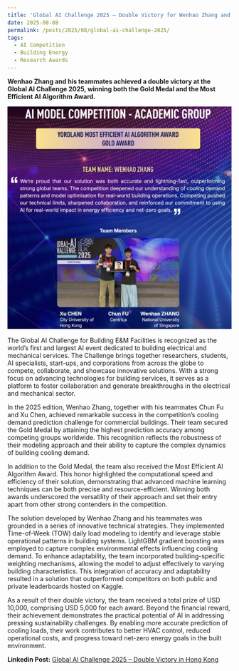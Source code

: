 ```yaml
---
title: 'Global AI Challenge 2025 – Double Victory for Wenhao Zhang and Team'
date: 2025-08-08
permalink: /posts/2025/08/global-ai-challenge-2025/
tags:
  - AI Competition
  - Building Energy
  - Research Awards
---
```


**Wenhao Zhang and his teammates achieved a double victory at the Global AI Challenge 2025, winning both the Gold Medal and the Most Efficient AI Algorithm Award.**

<img src="/images/global-ai-challenge-2025.jpg" alt="global-ai-challenge-2025" width="550">

The Global AI Challenge for Building E&M Facilities is recognized as the world’s first and largest AI event dedicated to building electrical and mechanical services. The Challenge brings together researchers, students, AI specialists, start-ups, and corporations from across the globe to compete, collaborate, and showcase innovative solutions. With a strong focus on advancing technologies for building services, it serves as a platform to foster collaboration and generate breakthroughs in the electrical and mechanical sector.

In the 2025 edition, Wenhao Zhang, together with his teammates Chun Fu and Xu Chen, achieved remarkable success in the competition’s cooling demand prediction challenge for commercial buildings. Their team secured the Gold Medal by attaining the highest prediction accuracy among competing groups worldwide. This recognition reflects the robustness of their modeling approach and their ability to capture the complex dynamics of building cooling demand.

In addition to the Gold Medal, the team also received the Most Efficient AI Algorithm Award. This honor highlighted the computational speed and efficiency of their solution, demonstrating that advanced machine learning techniques can be both precise and resource-efficient. Winning both awards underscored the versatility of their approach and set their entry apart from other strong contenders in the competition.

The solution developed by Wenhao Zhang and his teammates was grounded in a series of innovative technical strategies. They implemented Time-of-Week (TOW) daily load modeling to identify and leverage stable operational patterns in building systems. LightGBM gradient boosting was employed to capture complex environmental effects influencing cooling demand. To enhance adaptability, the team incorporated building-specific weighting mechanisms, allowing the model to adjust effectively to varying building characteristics. This integration of accuracy and adaptability resulted in a solution that outperformed competitors on both public and private leaderboards hosted on Kaggle.

As a result of their double victory, the team received a total prize of USD 10,000, comprising USD 5,000 for each award. Beyond the financial reward, their achievement demonstrates the practical potential of AI in addressing pressing sustainability challenges. By enabling more accurate prediction of cooling loads, their work contributes to better HVAC control, reduced operational costs, and progress toward net-zero energy goals in the built environment.

**Linkedin Post:** [Global AI Challenge 2025 – Double Victory in Hong Kong](https://www.linkedin.com/feed/update/urn:li:activity:7359688002308067330/)
